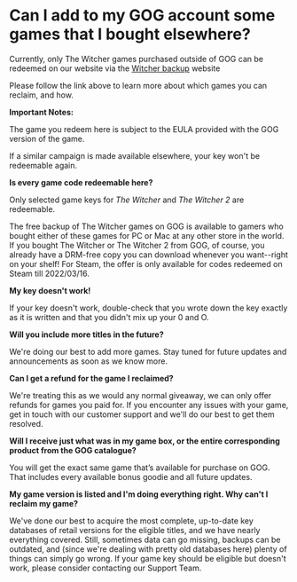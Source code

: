 Can I add to my GOG account some games that I bought elsewhere?
===============================================================

Currently, only The Witcher games purchased outside of GOG can be redeemed on our website via the [Witcher backup](https://www.gog.com/witcher/backup) website 

Please follow the link above to learn more about which games you can reclaim, and how.

**Important Notes:**

The game you redeem here is subject to the EULA provided with the GOG version of the game.

If a similar campaign is made available elsewhere, your key won't be redeemable again.

**Is every game code redeemable here?**

Only selected game keys for _The Witcher_ and _The Witcher 2_ are redeemable.

The free backup of The Witcher games on GOG is available to gamers who bought either of these games for PC or Mac at any other store in the world. If you bought The Witcher or The Witcher 2 from GOG, of course, you already have a DRM-free copy you can download whenever you want--right on your shelf! For Steam, the offer is only available for codes redeemed on Steam till 2022/03/16.

**My key doesn't work!**

If your key doesn't work, double-check that you wrote down the key exactly as it is written and that you didn't mix up your 0 and O.

**Will you include more titles in the future?**

We're doing our best to add more games. Stay tuned for future updates and announcements as soon as we know more.

**Can I get a refund for the game I reclaimed?**

We're treating this as we would any normal giveaway, we can only offer refunds for games you paid for. If you encounter any issues with your game, get in touch with our customer support and we'll do our best to get them resolved.

**Will I receive just what was in my game box, or the entire corresponding product from the GOG catalogue?**

You will get the exact same game that’s available for purchase on GOG. That includes every available bonus goodie and all future updates.

**My game version is listed and I'm doing everything right. Why can't I reclaim my game?**

We've done our best to acquire the most complete, up-to-date key databases of retail versions for the eligible titles, and we have nearly everything covered. Still, sometimes data can go missing, backups can be outdated, and (since we're dealing with pretty old databases here) plenty of things can simply go wrong. If your game key should be eligible but doesn't work, please consider contacting our Support Team.